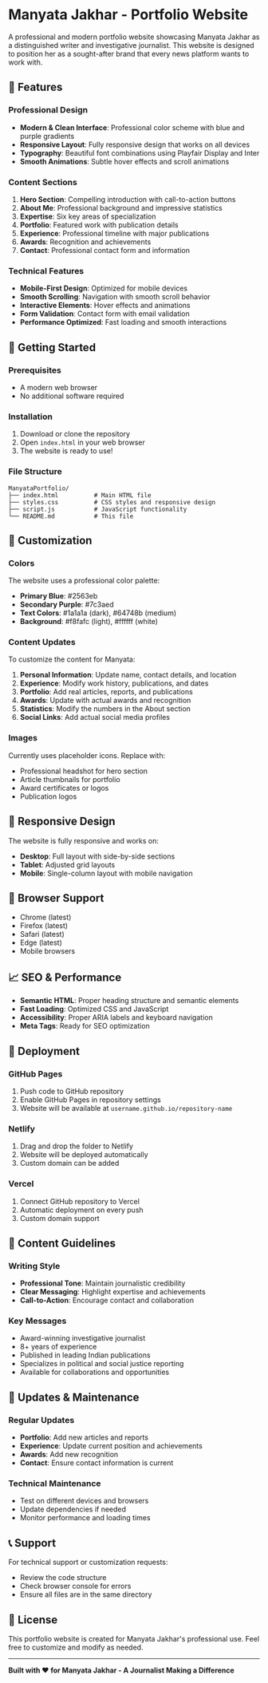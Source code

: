 # Manyata Jakhar - Portfolio Website

A professional and modern portfolio website showcasing Manyata Jakhar as a distinguished writer and investigative journalist. This website is designed to position her as a sought-after brand that every news platform wants to work with.

## 🌟 Features

### Professional Design
- **Modern & Clean Interface**: Professional color scheme with blue and purple gradients
- **Responsive Layout**: Fully responsive design that works on all devices
- **Typography**: Beautiful font combinations using Playfair Display and Inter
- **Smooth Animations**: Subtle hover effects and scroll animations

### Content Sections
1. **Hero Section**: Compelling introduction with call-to-action buttons
2. **About Me**: Professional background and impressive statistics
3. **Expertise**: Six key areas of specialization
4. **Portfolio**: Featured work with publication details
5. **Experience**: Professional timeline with major publications
6. **Awards**: Recognition and achievements
7. **Contact**: Professional contact form and information

### Technical Features
- **Mobile-First Design**: Optimized for mobile devices
- **Smooth Scrolling**: Navigation with smooth scroll behavior
- **Interactive Elements**: Hover effects and animations
- **Form Validation**: Contact form with email validation
- **Performance Optimized**: Fast loading and smooth interactions

## 🚀 Getting Started

### Prerequisites
- A modern web browser
- No additional software required

### Installation
1. Download or clone the repository
2. Open `index.html` in your web browser
3. The website is ready to use!

### File Structure
```
ManyataPortfolio/
├── index.html          # Main HTML file
├── styles.css          # CSS styles and responsive design
├── script.js           # JavaScript functionality
└── README.md           # This file
```

## 🎨 Customization

### Colors
The website uses a professional color palette:
- **Primary Blue**: #2563eb
- **Secondary Purple**: #7c3aed
- **Text Colors**: #1a1a1a (dark), #64748b (medium)
- **Background**: #f8fafc (light), #ffffff (white)

### Content Updates
To customize the content for Manyata:

1. **Personal Information**: Update name, contact details, and location
2. **Experience**: Modify work history, publications, and dates
3. **Portfolio**: Add real articles, reports, and publications
4. **Awards**: Update with actual awards and recognition
5. **Statistics**: Modify the numbers in the About section
6. **Social Links**: Add actual social media profiles

### Images
Currently uses placeholder icons. Replace with:
- Professional headshot for hero section
- Article thumbnails for portfolio
- Award certificates or logos
- Publication logos

## 📱 Responsive Design

The website is fully responsive and works on:
- **Desktop**: Full layout with side-by-side sections
- **Tablet**: Adjusted grid layouts
- **Mobile**: Single-column layout with mobile navigation

## 🔧 Browser Support

- Chrome (latest)
- Firefox (latest)
- Safari (latest)
- Edge (latest)
- Mobile browsers

## 📈 SEO & Performance

- **Semantic HTML**: Proper heading structure and semantic elements
- **Fast Loading**: Optimized CSS and JavaScript
- **Accessibility**: Proper ARIA labels and keyboard navigation
- **Meta Tags**: Ready for SEO optimization

## 🚀 Deployment

### GitHub Pages
1. Push code to GitHub repository
2. Enable GitHub Pages in repository settings
3. Website will be available at `username.github.io/repository-name`

### Netlify
1. Drag and drop the folder to Netlify
2. Website will be deployed automatically
3. Custom domain can be added

### Vercel
1. Connect GitHub repository to Vercel
2. Automatic deployment on every push
3. Custom domain support

## 📝 Content Guidelines

### Writing Style
- **Professional Tone**: Maintain journalistic credibility
- **Clear Messaging**: Highlight expertise and achievements
- **Call-to-Action**: Encourage contact and collaboration

### Key Messages
- Award-winning investigative journalist
- 8+ years of experience
- Published in leading Indian publications
- Specializes in political and social justice reporting
- Available for collaborations and opportunities

## 🔄 Updates & Maintenance

### Regular Updates
- **Portfolio**: Add new articles and reports
- **Experience**: Update current position and achievements
- **Awards**: Add new recognition
- **Contact**: Ensure contact information is current

### Technical Maintenance
- Test on different devices and browsers
- Update dependencies if needed
- Monitor performance and loading times

## 📞 Support

For technical support or customization requests:
- Review the code structure
- Check browser console for errors
- Ensure all files are in the same directory

## 📄 License

This portfolio website is created for Manyata Jakhar's professional use. Feel free to customize and modify as needed.

---

**Built with ❤️ for Manyata Jakhar - A Journalist Making a Difference**
